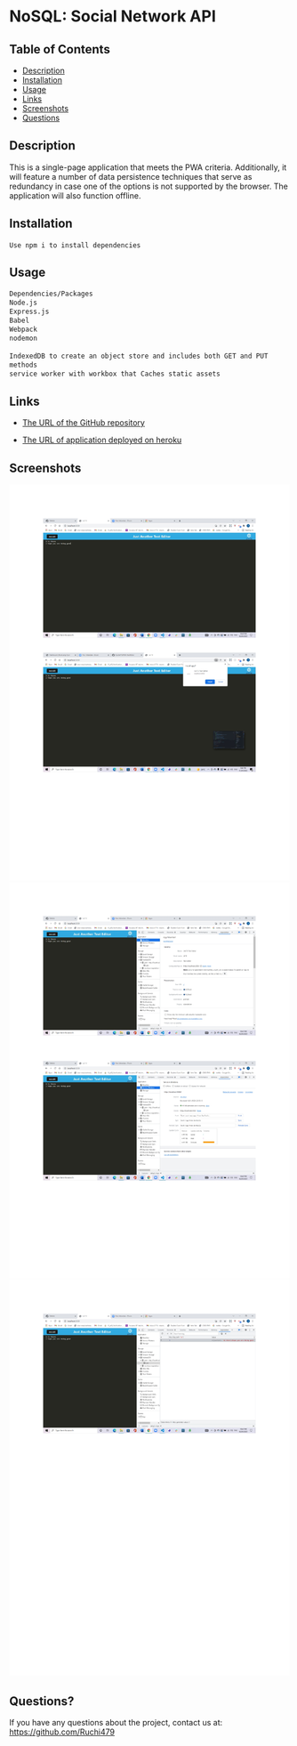# NoSQL: Social Network API

## Table of Contents 

- [Description](#description)
- [Installation](#installation)
- [Usage](#usage)
- [Links](#links)
- [Screenshots](#screenshots)
- [Questions](#questions)

## Description
This is a single-page application that meets the PWA criteria. Additionally, it will feature a number of data persistence techniques that serve as redundancy in case one of the options is not supported by the browser. The application will also function offline.


## Installation

```
Use npm i to install dependencies
```

## Usage

```
Dependencies/Packages
Node.js
Express.js
Babel
Webpack
nodemon

IndexedDB to create an object store and includes both GET and PUT methods
service worker with workbox that Caches static assets
```

## Links
* [The URL of the GitHub repository](https://github.com/Ruchi479/PWA-TextEditor.git)

* [The URL of application deployed on heroku](https://arcane-shore-34131.herokuapp.com/)


## Screenshots
![Text Editor](./assets/ss1.jpg)
![Text Editor](./assets/ss2.jpg)
![Text Editor](./assets/ss3.jpg)


## Questions?

If you have any questions about the project, contact us at: https://github.com/Ruchi479

